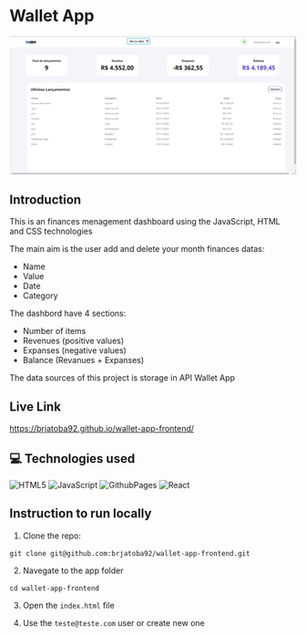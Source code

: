 # Wallet App

<img src="src/imgs/github3.png" hight="500"/>

## Introduction

This is an finances menagement dashboard using the JavaScript, HTML and CSS technologies

The main aim is the user add and delete your month finances datas:

- Name
- Value
- Date
- Category

The dashbord have 4 sections:

- Number of items
- Revenues (positive values)
- Expanses (negative values)
- Balance (Revanues + Expanses)

The data sources of this project is storage in API Wallet App

## Live Link

https://brjatoba92.github.io/wallet-app-frontend/


## 💻 Technologies used
![HTML5](https://img.shields.io/badge/html5-%23E34F26.svg?style=for-the-badge&logo=html5&logoColor=white) ![JavaScript](https://img.shields.io/badge/javascript-%23323330.svg?style=for-the-badge&logo=javascript&logoColor=%23F7DF1E) ![GithubPages](https://img.shields.io/badge/github%20pages-121013?style=for-the-badge&logo=github&logoColor=white) ![React](https://img.shields.io/badge/react-%2320232a.svg?style=for-the-badge&logo=react&logoColor=%2361DAFB)

## Instruction to run locally

1. Clone the repo:
```
git clone git@github.com:brjatoba92/wallet-app-frontend.git
```

2. Navegate to the app folder

```
cd wallet-app-frontend
```

3. Open the `index.html` file

4. Use the `teste@teste.com` user or create new one
